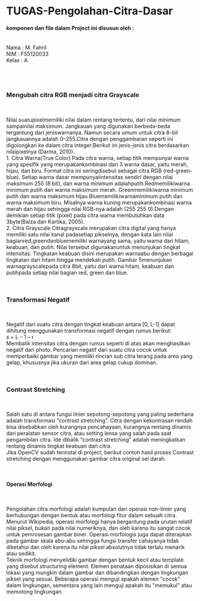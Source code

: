# TUGAS-Pengolahan-Citra-Dasar

<h4>komponen dan file dalam Project ini disusun oleh : </h4><br>
Nama  : M. Fahril <br>
NIM   : F55120033 <br>
Kelas : A 
<br>
<br>
<br>
<br>

<h3> Mengubah citra RGB menjadi citra Grayscale </h3>
<br>
<p>
    Nilai suatupixelmemiliki nilai dalam rentang tertentu, dari nilai minimum sampainilai maksimum. Jangkauan yang digunakan berbeda-beda tergantung dari jeniswarnanya. Namun secara umum untuk citra 8-bit jangkauannya adalah 0–255.Citra dengan penggambaran seperti ini digolongkan ke dalam citra integer.Berikut ini jenis-jenis citra berdasarkan nilaipixelnya (Darma, 2010). <br>
1. Citra Warna(True Color)
Pada citra warna, setiap titik mempunyai warna yang spesifik yang merupakankombinasi dari 3 warna dasar, yaitu merah, hijau, dan biru. Format citra ini seringdisebut sebagai citra RGB (red-green-blue). Setiap warna dasar mempunyaiintensitas sendiri dengan nilai maksimum 255 (8 bit), dan warna minimum adalahputih.Redmemilikiwarna minimum putih dan warna maksimum merah. Greenmemilikiwarna minimum putih dan warna maksimum hijau.Bluememilikiwarnaminimum putih dan warna maksimum biru. Misalnya warna kuning merupakankombinasi warna merah dan hijau sehingga nilai RGB-nya adalah (255 255 0).Dengan demikian setiap titik (pixel) pada citra warna membutuhkan data 3byte(Balza dan Kartika, 2005). <br>
2. Citra Grayscale
Citragrayscale merupakan citra digital yang hanya memiliki satu nilai kanal padasetiap pikselnya, dengan kata lain nilai bagianred,greendanbluememiliki warnayang sama, yaitu warna dari hitam, keabuan, dan putih. Nilai tersebut digunakanuntuk menunjukan tingkat intensitas. Tingkatan keabuan disini merupakan warnaabu dengan berbagai tingkatan dari hitam hingga mendekati putih. Gambar 5menunjukan warnagrayscalepada citra 8bit, yaitu dari warna hitam, keabuan dan putihpada setiap nilai bagian red, green dan blue.
</p> 
<br>
<h3>Transformasi Negatif</h3>
<br>
<p>
    Negatif dari suatu citra dengan tingkat keabuan antara [0, L-1] dapat dihitung menggunakan transformasi negatif dengan rumus berikut: <br>
s = L – 1 – r <br>
Membalik intensitas citra dengan rumus seperti di atas akan menghasilkan negatif dari photo. Pencarian negatif dari suatu citra cocok untuk memperbaiki gambar yang memiliki rincian sub citra terang pada area yang gelap, khususnya jika ukuran dari area gelap cukup dominan.
</p>
<br>
<p>
<h3>Contrast Stretching</h3>
<br>
<p>
    Salah satu di antara fungsi linier sepotong-sepotong yang paling sederhana adalah transformasi “contrast stretching”. Citra dengan kekontrasan rendah bisa disebabkan oleh kurangnya pencahayaan, kurangnya rentang dinamis dari peralatan sensor citra, atau setting lensa yang salah pada saat pengambilan citra. Ide dibalik “contrast stretching” adalah meningkatkan rentang dinamis tingkat keabuan dari citra. <br>
Jika OpenCV sudah terinstal di project, berikut contoh hasil proses Contrast stretching dengan menggunakan gambar citra original sel darah.
</p>
<br>
<h4>Operasi Morfologi</h3>
<br>
<p>
    Pengolahan citra morfologi adalah kumpulan dari operasi non-linier yang berhubungan dengan bentuk atau morfologi fitur dalam sebuah citra. Menurut Wikipedia, operasi morfologi hanya bergantung pada urutan relatif nilai piksel, bukan pada nilai numeriknya, dan oleh karena itu sangat cocok untuk pemrosesan gambar biner. Operasi morfologis juga dapat diterapkan pada gambar skala abu-abu sehingga fungsi transfer cahayanya tidak diketahui dan oleh karena itu nilai piksel absolutnya tidak terlalu menarik atau sedikit. <br>
Teknik morfologi menyelidiki gambar dengan bentuk kecil atau template yang disebut structuring element. Elemen penataan diposisikan di semua lokasi yang mungkin dalam gambar dan dibandingkan dengan lingkungan piksel yang sesuai. Beberapa operasi menguji apakah elemen "cocok" dalam lingkungan, sementara yang lain menguji apakah itu "memukul" atau memotong lingkungan.
</p>
